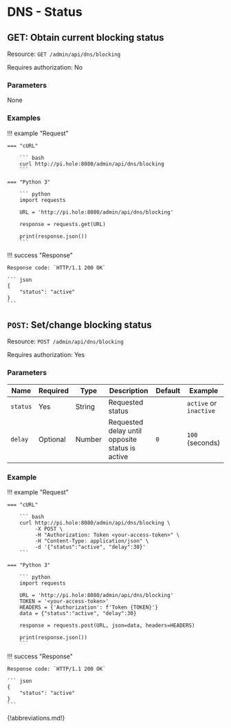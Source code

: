 # DNS - Status

## GET: Obtain current blocking status

Resource: `GET /admin/api/dns/blocking`

Requires authorization: No

### Parameters

None

### Examples

<!-- markdownlint-disable code-block-style -->
!!! example "Request"

    === "cURL"

        ``` bash
        curl http://pi.hole:8080/admin/api/dns/blocking
        ```

    === "Python 3"

        ``` python
        import requests

        URL = 'http://pi.hole:8080/admin/api/dns/blocking'

        response = requests.get(URL)

        print(response.json())
        ```

!!! success "Response"

    Response code: `HTTP/1.1 200 OK`

    ``` json
    {
        "status": "active"
    }
    ```
<!-- markdownlint-enable code-block-style -->

## `POST`: Set/change blocking status

Resource: `POST /admin/api/dns/blocking`

Requires authorization: Yes

### Parameters

Name | Required | Type | Description | Default | Example
---- | -------- | ---- | ----------- | ------- | -------
`status` | Yes | String | Requested status | | `active` or `inactive`
`delay` | Optional | Number | Requested delay until opposite status is active | `0` | `100` (seconds)

### Example

<!-- markdownlint-disable code-block-style -->
!!! example "Request"

    === "cURL"

        ``` bash
        curl http://pi.hole:8080/admin/api/dns/blocking \
             -X POST \
             -H "Authorization: Token <your-access-token>" \
             -H "Content-Type: application/json" \
             -d '{"status":"active", "delay":30}'
        ```

    === "Python 3"

        ``` python
        import requests

        URL = 'http://pi.hole:8080/admin/api/dns/blocking'
        TOKEN = '<your-access-token>'
        HEADERS = {'Authorization': f'Token {TOKEN}'}
        data = {"status":"active", "delay":30}

        response = requests.post(URL, json=data, headers=HEADERS)

        print(response.json())
        ```

!!! success "Response"

    Response code: `HTTP/1.1 200 OK`

    ``` json
    {
        "status": "active"
    }
    ```
<!-- markdownlint-enable code-block-style -->

{!abbreviations.md!}
